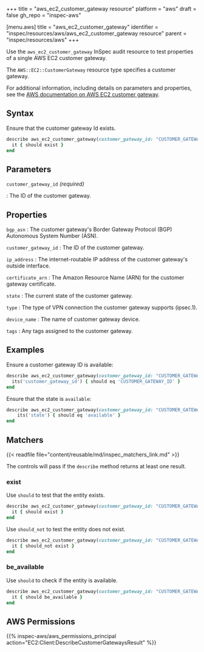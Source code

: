 +++
title = "aws_ec2_customer_gateway resource"
platform = "aws"
draft = false
gh_repo = "inspec-aws"

[menu.aws]
title = "aws_ec2_customer_gateway"
identifier = "inspec/resources/aws/aws_ec2_customer_gateway resource"
parent = "inspec/resources/aws"
+++

Use the `aws_ec2_customer_gateway` InSpec audit resource to test properties of a single AWS EC2 customer gateway.

The `AWS::EC2::CustomerGateway` resource type specifies a customer gateway.

For additional information, including details on parameters and properties, see the [AWS documentation on AWS EC2 customer gateway](https://docs.aws.amazon.com/AWSCloudFormation/latest/UserGuide/aws-resource-ec2-customer-gateway.html).

## Syntax

Ensure that the customer gateway Id exists.

```ruby
describe aws_ec2_customer_gateway(customer_gateway_id: "CUSTOMER_GATEWAY_ID") do
  it { should exist }
end
```

## Parameters

`customer_gateway_id` _(required)_

: The ID of the customer gateway.

## Properties

`bgp_asn`
: The customer gateway's Border Gateway Protocol (BGP) Autonomous System Number (ASN).

`customer_gateway_id`
: The ID of the customer gateway.

`ip_address`
: The internet-routable IP address of the customer gateway's outside interface.

`certificate_arn`
: The Amazon Resource Name (ARN) for the customer gateway certificate.

`state`
: The current state of the customer gateway.

`type`
: The type of VPN connection the customer gateway supports (ipsec.1).

`device_name`
: The name of customer gateway device.

`tags`
: Any tags assigned to the customer gateway.

## Examples

Ensure a customer gateway ID is available:

```ruby
describe aws_ec2_customer_gateway(customer_gateway_id: "CUSTOMER_GATEWAY_ID") do
  its('customer_gateway_id') { should eq 'CUSTOMER_GATEWAY_ID' }
end
```

Ensure that the state is `available`:

```ruby
describe aws_ec2_customer_gateway(customer_gateway_id: "CUSTOMER_GATEWAY_ID") do
    its('state') { should eq 'available' }
end
```

## Matchers

{{< readfile file="content/reusable/md/inspec_matchers_link.md" >}}

The controls will pass if the `describe` method returns at least one result.

### exist

Use `should` to test that the entity exists.

```ruby
describe aws_ec2_customer_gateway(customer_gateway_id: "CUSTOMER_GATEWAY_ID") do
  it { should exist }
end
```

Use `should_not` to test the entity does not exist.

```ruby
describe aws_ec2_customer_gateway(customer_gateway_id: "CUSTOMER_GATEWAY_ID") do
  it { should_not exist }
end
```

### be_available

Use `should` to check if the entity is available.

```ruby
describe aws_ec2_customer_gateway(customer_gateway_id: "CUSTOMER_GATEWAY_ID") do
  it { should be_available }
end
```

## AWS Permissions

{{% inspec-aws/aws_permissions_principal action="EC2:Client:DescribeCustomerGatewaysResult" %}}
